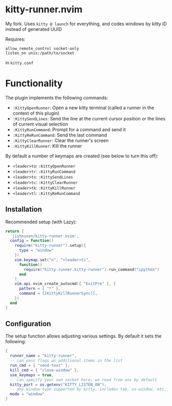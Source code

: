 # kitty-runner.nvim

My fork. Uses `kitty @ launch` for everything, and codes windows by kitty ID instead of generated UUID

Requires:
```
allow_remote_control socket-only
listen_on unix:/path/to/socket
```
in `kitty.conf`

# Functionality

The plugin implements the following commands:
- `:KittyOpenRunner`: Open a new kitty terminal (called a runner in the context of this plugin)
- `:KittySendLines`: Send the line at the current cursor position or the lines of current visual selection
- `:KittyRunCommand`: Prompt for a command and send it
- `:KittyReRunCommand`: Send the last command
- `:KittyClearRunner`: Clear the runner's screen
- `:KittyKillRunner`: Kill the runner

By default a number of keymaps are created (see below to turn this off):
- `<leader>to`: `:KittyOpenRunner`
- `<leader>tr`: `:KittyRunCommand`
- `<leader>ts`: `:KittySendLines`
- `<leader>tc`: `:KittyClearRunner`
- `<leader>tk`: `:KittyKillRunner`
- `<leader>tl`: `:KittyReRunCommand`

## Installation

Recommended setup (with Lazy):

```lua
return {
  'jishnusen/kitty-runner.nvim',
  config = function()
    require("kitty-runner").setup({
      type = "window"
    })
    vim.keymap.set("n", "<leader>ti",
      function()
        require("kitty-runner.kitty-runner").run_command("ipython")
      end
    )
    vim.api.nvim_create_autocmd({ "ExitPre" }, {
      pattern = { "*" },
      command = [[KittyKillRunnerSync]],
    })
  end
}
```

## Configuration

The setup function allows adjusting various settings. By default it sets the following:
```lua
{
  runner_name = "kitty-runner",
  -- can pass flags as additional items in the list
  run_cmd = { "send-text" },
  kill_cmd = { "close-window" },
  use_keymaps = true,
  -- can specify your own socket here, we read from env by default
  kitty_port = os.getenv("KITTY_LISTEN_ON"),
  -- any window type supported by kitty, includes tab, os-window, etc.
  mode = "window"
}
```
